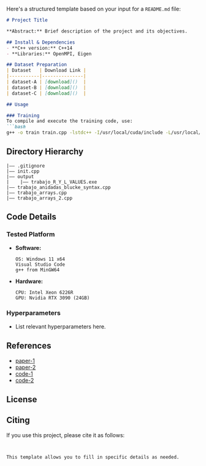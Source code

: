 Here's a structured template based on your input for a `README.md` file:

```markdown
# Project Title

**Abstract:** Brief description of the project and its objectives.

## Install & Dependencies
- **C++ version:** C++14
- **Libraries:** OpenMPI, Eigen

## Dataset Preparation
| Dataset   | Download Link |
|-----------|---------------|
| dataset-A | [download]()  |
| dataset-B | [download]()  |
| dataset-C | [download]()  |

## Usage

### Training
To compile and execute the training code, use:
```bash
g++ -o train train.cpp -lstdc++ -I/usr/local/cuda/include -L/usr/local/cuda/lib64 -lcudart -lcublas
```

## Directory Hierarchy
```
|—— .gitignore
|—— init.cpp
|—— output
|    |—— trabajo_R_Y_L_VALUES.exe
|—— trabajo_anidadas_blucke_syntax.cpp
|—— trabajo_arrays.cpp
|—— trabajo_arrays_2.cpp

```

## Code Details
### Tested Platform
- **Software:**
  ```
  OS: Windows 11 x64
  Visual Studio Code
  g++ from MinGW64
  ```
- **Hardware:**
  ```
  CPU: Intel Xeon 6226R
  GPU: Nvidia RTX 3090 (24GB)
  ```

### Hyperparameters
- List relevant hyperparameters here.

## References
- [paper-1]()
- [paper-2]()
- [code-1](https://github.com)
- [code-2](https://github.com)

## License

## Citing
If you use this project, please cite it as follows:
```BibTeX
```
```

This template allows you to fill in specific details as needed.